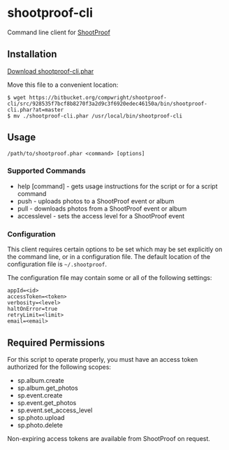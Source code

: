 # shootproof-cli

Command line client for [ShootProof](http://shootproof.com)

## Installation

[Download shootproof-cli.phar](https://bitbucket.org/compwright/shootproof-cli/src/928535f7bcf8b8270f3a2d9c3f6920edec46150a/bin/shootproof-cli.phar?at=master)

Move this file to a convenient location:

```
$ wget https://bitbucket.org/compwright/shootproof-cli/src/928535f7bcf8b8270f3a2d9c3f6920edec46150a/bin/shootproof-cli.phar?at=master
$ mv ./shootproof-cli.phar /usr/local/bin/shootproof-cli
```

## Usage

```/path/to/shootproof.phar <command> [options]```

### Supported Commands

* help [command] - gets usage instructions for the script or for a script command
* push - uploads photos to a ShootProof event or album
* pull - downloads photos from a ShootProof event or album
* accesslevel - sets the access level for a ShootProof event

### Configuration

This client requires certain options to be set which may be set explicitly on the command line, or in a configuration file. The default location of the configuration file is `~/.shootproof`.

The configuration file may contain some or all of the following settings:

```
appId=<id>
accessToken=<token>
verbosity=<level>
haltOnError=true
retryLimit=<limit>
email=<email>
```

## Required Permissions

For this script to operate properly, you must have an access token authorized for the following scopes:

* sp.album.create
* sp.album.get_photos
* sp.event.create
* sp.event.get_photos
* sp.event.set_access_level
* sp.photo.upload
* sp.photo.delete

Non-expiring access tokens are available from ShootProof on request.
